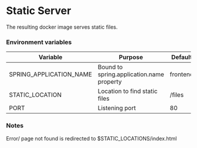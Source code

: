# Static Server

The resulting docker image serves static files.

### Environment variables

|Variable   |Purpose   |Default   |
|---|---|---|
|SPRING_APPLICATION_NAME   |Bound to spring.application.name property   |frontend   |
|STATIC_LOCATION   |Location to find static files    |/files   |
|PORT   |Listening port   |80   |

### Notes

Error/ page not found is redirected to $STATIC_LOCATIONS/index.html
